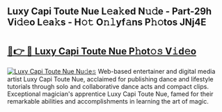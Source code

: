 ## Luxy Capi Toute Nue L𝚎a𝚔ed N𝚞𝚍e - Part-29h Vi𝚍𝚎o L𝚎a𝚔s - H𝚘𝚝 O𝚗𝚕yf𝚊ns P𝚑𝚘tos JNj4E

# <h2><a href="http://kf8gcy7.oniu.top/?m=Luxy+Capi+Toute+Nue">🔗👉 🔴 Luxy Capi Toute Nue P𝚑ot𝚘𝚜 V𝚒d𝚎o</a></h2>

[![Luxy Capi Toute Nue Nu𝚍e𝚜](https://i.imgur.com/0qMVB7G.gif)](http://kf8gcy7.oniu.top/?m=Luxy+Capi+Toute+Nue)
Web-based entertainer and digital media artist Luxy Capi Toute Nue, acclaimed for publishing dance and lifestyle tutorials through solo and collaborative dance acts and compact clips. Exceptional magician's apprentice Luxy Capi Toute Nue, famed for their remarkable abilities and accomplishments in learning the art of magic.  
